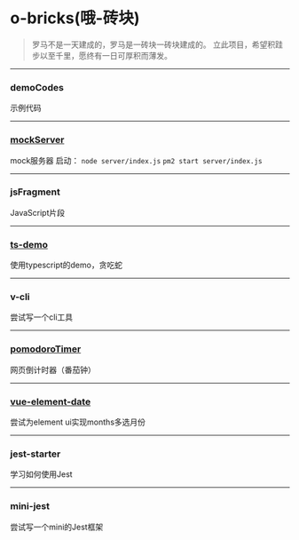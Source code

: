 # o-bricks(哦-砖块)


> 罗马不是一天建成的，罗马是一砖块一砖块建成的。
> 立此项目，希望积跬步以至千里，愿终有一日可厚积而薄发。

---

### demoCodes
示例代码

---

### [mockServer](https://github.com/zack-xy/o-bricks/blob/3cab2c529347573052fde3ca0e2c1240f91e4551/mockServer/readme.md)
mock服务器
启动：
`node server/index.js`
`pm2 start server/index.js`

---

### jsFragment
JavaScript片段


---

### [ts-demo](https://github.com/zack-xy/o-bricks/blob/main/ts-demo/README.md)
使用typescript的demo，贪吃蛇

---
### v-cli
尝试写一个cli工具

---

### [pomodoroTimer](https://github.com/zack-xy/o-bricks/blob/3cab2c529347573052fde3ca0e2c1240f91e4551/pomodoroTimer/readme.md)
网页倒计时器（番茄钟）

---

### [vue-element-date](https://github.com/zack-xy/o-bricks/blob/c5039060f2e9b9fe099173aca143515ebaf82814/vue-element-date/README.md)

尝试为element ui实现months多选月份


---

### jest-starter
学习如何使用Jest

---

### mini-jest
尝试写一个mini的Jest框架
